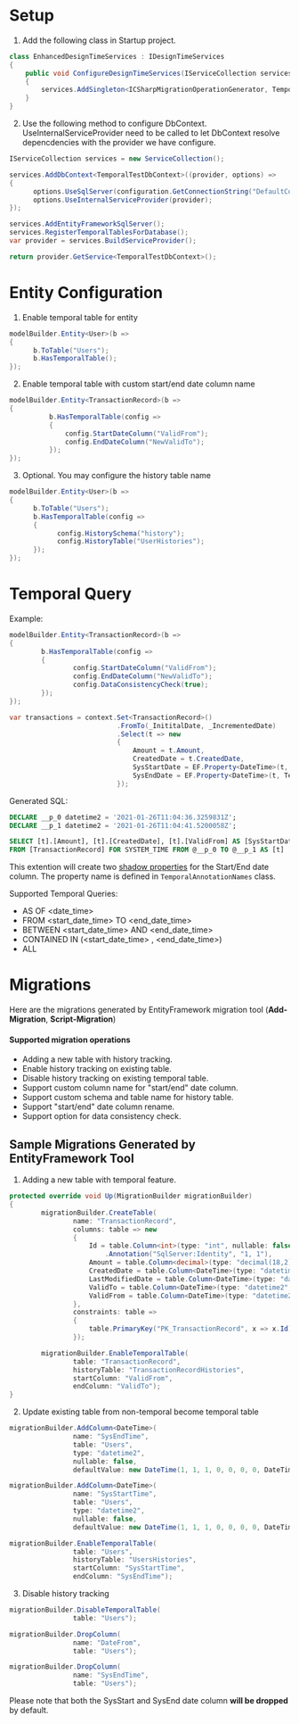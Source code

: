 
# Setup


1. Add the following class in Startup project.

```c#
class EnhancedDesignTimeServices : IDesignTimeServices
{
    public void ConfigureDesignTimeServices(IServiceCollection services)
    {
        services.AddSingleton<ICSharpMigrationOperationGenerator, TemporalCSharpMigrationOperationGenerator>();
    }
}
```

2. Use the following method to configure DbContext. UseInternalServiceProvider need to be called to let DbContext resolve depencdencies with the provider we have configure.

```c#
IServiceCollection services = new ServiceCollection();

services.AddDbContext<TemporalTestDbContext>((provider, options) =>
{
      options.UseSqlServer(configuration.GetConnectionString("DefaultConnection"));
      options.UseInternalServiceProvider(provider);
});

services.AddEntityFrameworkSqlServer();
services.RegisterTemporalTablesForDatabase();
var provider = services.BuildServiceProvider();

return provider.GetService<TemporalTestDbContext>();
```

# Entity Configuration


1. Enable temporal table for entity


```c#
modelBuilder.Entity<User>(b =>
{
      b.ToTable("Users");
      b.HasTemporalTable();
});
```

2. Enable temporal table with custom start/end date column name

```c#
modelBuilder.Entity<TransactionRecord>(b =>
{
          b.HasTemporalTable(config =>
          {
              config.StartDateColumn("ValidFrom");
              config.EndDateColumn("NewValidTo");
          });
});
```

3. Optional. You may configure the history table name

```c#
modelBuilder.Entity<User>(b =>
{
      b.ToTable("Users");
      b.HasTemporalTable(config =>
      {
            config.HistorySchema("history");
            config.HistoryTable("UserHistories");
      });
});
```

# Temporal Query

Example: 

```c#
modelBuilder.Entity<TransactionRecord>(b =>
{
        b.HasTemporalTable(config =>
        {
                config.StartDateColumn("ValidFrom");
                config.EndDateColumn("NewValidTo");
                config.DataConsistencyCheck(true);
        });
});
```


```c#
var transactions = context.Set<TransactionRecord>()
                           .FromTo(_InititalDate, _IncrementedDate)
                           .Select(t => new
                           {
                               Amount = t.Amount,
                               CreatedDate = t.CreatedDate,
                               SysStartDate = EF.Property<DateTime>(t, TemporalAnnotationNames.DefaultStartTime),
                               SysEndDate = EF.Property<DateTime>(t, TemporalAnnotationNames.DefaultEndTime)
                           });
```

Generated SQL:

```sql
DECLARE __p_0 datetime2 = '2021-01-26T11:04:36.3259831Z';
DECLARE __p_1 datetime2 = '2021-01-26T11:04:41.5200058Z';

SELECT [t].[Amount], [t].[CreatedDate], [t].[ValidFrom] AS [SysStartDate], [t].[NewValidTo] AS [SysEndDate]
FROM [TransactionRecord] FOR SYSTEM_TIME FROM @__p_0 TO @__p_1 AS [t]
```

This extention will create two [shadow properties](https://docs.microsoft.com/en-us/ef/core/modeling/shadow-properties) for the Start/End date column. The property name is defined in `TemporalAnnotationNames` class.


Supported Temporal Queries:

- AS OF <date_time>
- FROM <start_date_time> TO <end_date_time>
- BETWEEN <start_date_time> AND <end_date_time>
- CONTAINED IN (<start_date_time> , <end_date_time>)
- ALL

# Migrations

Here are the migrations generated by EntityFramework migration tool (**Add-Migration**, **Script-Migration**)

#### Supported migration operations

- Adding a new table with history tracking.
- Enable history tracking on existing table.
- Disable history tracking on existing temporal table.
- Support custom column name for "start/end" date column.
- Support custom schema and table name for history table.
- Support "start/end" date column rename.
- Support option for data consistency check.


## Sample Migrations Generated by EntityFramework Tool

1. Adding a new table with temporal feature.

```c#
protected override void Up(MigrationBuilder migrationBuilder)
{
        migrationBuilder.CreateTable(
                name: "TransactionRecord",
                columns: table => new
                {
                    Id = table.Column<int>(type: "int", nullable: false)
                        .Annotation("SqlServer:Identity", "1, 1"),
                    Amount = table.Column<decimal>(type: "decimal(18,2)", nullable: false),
                    CreatedDate = table.Column<DateTime>(type: "datetime2", nullable: false),
                    LastModifiedDate = table.Column<DateTime>(type: "datetime2", nullable: false),
                    ValidTo = table.Column<DateTime>(type: "datetime2", nullable: false),
                    ValidFrom = table.Column<DateTime>(type: "datetime2", nullable: false)
                },
                constraints: table =>
                {
                    table.PrimaryKey("PK_TransactionRecord", x => x.Id);
                });

        migrationBuilder.EnableTemporalTable(
                table: "TransactionRecord",
                historyTable: "TransactionRecordHistories",
                startColumn: "ValidFrom",
                endColumn: "ValidTo");
}
```

2. Update existing table from non-temporal become temporal table

```c#
migrationBuilder.AddColumn<DateTime>(
                name: "SysEndTime",
                table: "Users",
                type: "datetime2",
                nullable: false,
                defaultValue: new DateTime(1, 1, 1, 0, 0, 0, 0, DateTimeKind.Unspecified));

migrationBuilder.AddColumn<DateTime>(
                name: "SysStartTime",
                table: "Users",
                type: "datetime2",
                nullable: false,
                defaultValue: new DateTime(1, 1, 1, 0, 0, 0, 0, DateTimeKind.Unspecified));

migrationBuilder.EnableTemporalTable(
                table: "Users",
                historyTable: "UsersHistories",
                startColumn: "SysStartTime",
                endColumn: "SysEndTime");
```

3. Disable history tracking

```c#
migrationBuilder.DisableTemporalTable(
                table: "Users");

migrationBuilder.DropColumn(
                name: "DateFrom",
                table: "Users");

migrationBuilder.DropColumn(
                name: "SysEndTime",
                table: "Users");
```

Please note that both the SysStart and SysEnd date column **will be dropped** by default. 


